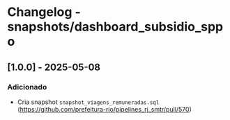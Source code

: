 # Changelog - snapshots/dashboard_subsidio_sppo

## [1.0.0] - 2025-05-08

### Adicionado

- Cria snapshot `snapshot_viagens_remuneradas.sql` (https://github.com/prefeitura-rio/pipelines_rj_smtr/pull/570)